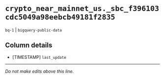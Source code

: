 # `crypto_near_mainnet_us._sbc_f396103cdc5049a98eebcb49181f2835`
`bq-1` | `bigquery-public-data`

## Column details
* [TIMESTAMP] `last_update`

-------------------------------------------------------------------------------
*Do not make edits above this line.*

